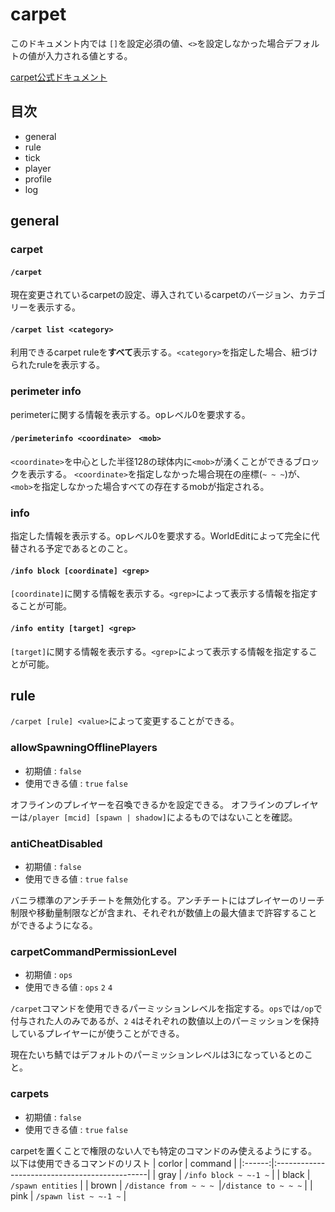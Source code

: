 # carpet

このドキュメント内では
`[]`を設定必須の値、`<>`を設定しなかった場合デフォルトの値が入力される値とする。

[carpet公式ドキュメント](https://github.com/gnembon/fabric-carpet/wiki/Current-Available-Settings)

## 目次
+ general
+ rule
+ tick
+ player
+ profile
+ log

## general
### carpet
#### `/carpet`
現在変更されているcarpetの設定、導入されているcarpetのバージョン、カテゴリーを表示する。
#### `/carpet list <category>`
利用できるcarpet ruleを**すべて**表示する。`<category>`を指定した場合、紐づけられたruleを表示する。
### perimeter info
perimeterに関する情報を表示する。opレベル0を要求する。
#### `/perimeterinfo <coordinate>　<mob>`
`<coordinate>`を中心とした半径128の球体内に`<mob>`が湧くことができるブロックを表示する。
`<coordinate>`を指定しなかった場合現在の座標(`~ ~ ~`)が、`<mob>`を指定しなかった場合すべての存在するmobが指定される。
### info
指定した情報を表示する。opレベル0を要求する。WorldEditによって完全に代替される予定であるとのこと。
#### `/info block [coordinate] <grep>`
`[coordinate]`に関する情報を表示する。`<grep>`によって表示する情報を指定することが可能。
#### `/info entity [target] <grep>`
`[target]`に関する情報を表示する。`<grep>`によって表示する情報を指定することが可能。

## rule
`/carpet [rule] <value>`によって変更することができる。
### allowSpawningOfflinePlayers
  + 初期値 : `false`
  + 使用できる値 : `true` `false`

  オフラインのプレイヤーを召喚できるかを設定できる。
  オフラインのプレイヤーは`/player [mcid] [spawn | shadow]`によるものではないことを確認。
### antiCheatDisabled
  + 初期値 : `false`
  + 使用できる値 : `true` `false`

  バニラ標準のアンチチートを無効化する。アンチチートにはプレイヤーのリーチ制限や移動量制限などが含まれ、それぞれが数値上の最大値まで許容することができるようになる。
### carpetCommandPermissionLevel
  + 初期値 : `ops`
  + 使用できる値 : `ops` `2` `4`

  `/carpet`コマンドを使用できるパーミッションレベルを指定する。`ops`では`/op`で付与された人のみであるが、`2` `4`はそれぞれの数値以上のパーミッションを保持しているプレイヤーにが使うことができる。

  現在たいち鯖ではデフォルトのパーミッションレベルは3になっているとのこと。
### carpets
  + 初期値 : `false`
  + 使用できる値 : `true` `false`

carpetを置くことで権限のない人でも特定のコマンドのみ使えるようにする。
以下は使用できるコマンドのリスト
| corlor | command                                       |
|:------:|:----------------------------------------------|
| gray   | `/info block ~ ~-1 ~`                         |
| black  | `/spawn entities`                             |
| brown  | `/distance from ~ ~ ~ `\|`/distance to ~ ~ ~` |
| pink   | `/spawn list ~ ~-1 ~`                         |



